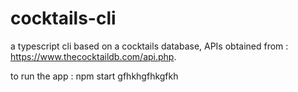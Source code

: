 # cocktails-cli

a typescript cli based on a cocktails database, APIs obtained from : https://www.thecocktaildb.com/api.php.

to run the app : npm start
gfhkhgfhkgfkh
